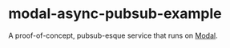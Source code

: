 # modal-async-pubsub-example

A proof-of-concept, pubsub-esque service that runs on [Modal](https://modal.com).

